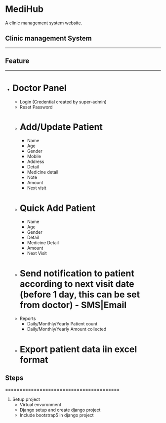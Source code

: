 # MediHub
A clinic management system website.

## Clinic management System
-----------------------------

## Feature
-----------------------------
-   # Doctor Panel
    -   Login (Credential created by super-admin)
    -   Reset Password
    -   # Add/Update Patient
        -   Name
        -   Age
        -   Gender
        -   Mobile
        -   Address
        -   Detail
        -   Medicine detail
        -   Note
        -   Amount
        -   Next visit
    -   # Quick Add Patient
        -   Name
        -   Age
        -   Gender
        -   Detail
        -   Medicine Detail
        -   Amount
        -   Next Visit
    -   # Send notification to patient according to next visit date (before 1 day, this can be set from doctor) - SMS|Email
    -   Reports
        -   Daily/Monthly/Yearly Patient count
        -   Daily/Monthly/Yearly Amount collected
    -   # Export patient data iin excel format

## Steps
========================================

1. Setup project
    -   Virtual envuronment
    -   Django setup and create django project
    -   Include bootstrap5 in django project